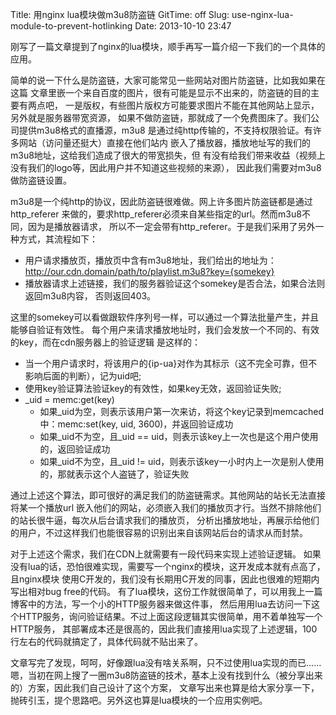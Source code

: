 Title: 用nginx lua模块做m3u8防盗链
GitTime: off
Slug: use-nginx-lua-module-to-prevent-hotlinking
Date: 2013-10-10 23:47

刚写了一篇文章提到了nginx的lua模块，顺手再写一篇介绍一下我们的一个具体的应用。

简单的说一下什么是防盗链，大家可能常见一些网站对图片防盗链，比如我如果在这篇
文章里嵌一个来自百度的图片，很有可能是显示不出来的，防盗链的目的主要有两点吧，
一是版权，有些图片版权方可能要求图片不能在其他网站上显示，另外就是服务器带宽资源，
如果不做防盗链，那就成了一个免费图床了。我们公司提供m3u8格式的直播源，m3u8
是通过纯http传输的，不支持权限验证。有许多网站（访问量还挺大）直接在他们站内
嵌入了播放器，播放地址写的我们的m3u8地址，这给我们造成了很大的带宽损失，但
有没有给我们带来收益（视频上没有我们的logo等，因此用户并不知道这些视频的来源），
因此我们需要对m3u8做防盗链设置。

m3u8是一个纯http的协议，因此防盗链很难做。网上许多图片防盗链都是通过http_referer
来做的，要求http_referer必须来自某些指定的url。然而m3u8不同，因为是播放器请求，
所以不一定会带有http_referer。于是我们采用了另外一种方式，其流程如下：

* 用户请求播放页，播放页中含有m3u8地址，我们给出的地址为：
  http://our.cdn.domain/path/to/playlist.m3u8?key={somekey}
* 播放器请求上述链接，我们的服务器验证这个somekey是否合法，如果合法则返回m3u8内容，
  否则返回403。

这里的somekey可以看做跟软件序列号一样，可以通过一个算法批量产生，并且能够自验证有效性。
每个用户来请求播放地址时，我们会发放一个不同的、有效的key，而在cdn服务器上的验证逻辑
是这样的：

* 当一个用户请求时，将该用户的{ip-ua}对作为其标示（这不完全可靠，但不影响后面的判断），记为uid吧;
* 使用key验证算法验证key的有效性，如果key无效，返回验证失败;
* _uid = memc:get(key)
     - 如果_uid为空，则表示该用户第一次来访，将这个key记录到memcached中：memc:set(key, uid, 3600)，并返回验证成功
     - 如果_uid不为空，且_uid == uid，则表示该key上一次也是这个用户使用的，返回验证成功
     - 如果_uid不为空，且_uid != uid，则表示该key一小时内上一次是别人使用的，那就表示这个人盗链了，验证失败

通过上述这个算法，即可很好的满足我们的防盗链需求。其他网站的站长无法直接将某一个播放url
嵌入他们的网站，必须嵌入我们的播放页才行。当然不排除他们的站长很牛逼，每次从后台请求我们的播放页，
分析出播放地址，再展示给他们的用户，不过这样我们也能很容易的识别出来自该网站后台的请求从而封禁。

对于上述这个需求，我们在CDN上就需要有一段代码来实现上述验证逻辑。
如果没有lua的话，恐怕很难实现，需要写一个nginx的模块，这开发成本就有点高了，且nginx模块
使用C开发的，我们没有长期用C开发的同事，因此也很难的短期内写出相对bug free的代码。
有了lua模块，这份工作就很简单了，可以用我上一篇博客中的方法，写一个小的HTTP服务器来做这件事，
然后用用lua去访问一下这个HTTP服务，询问验证结果。不过上面这段逻辑其实很简单，用不着单独写一个HTTP服务，
其部署成本还是很高的，因此我们直接用lua实现了上述逻辑，100行左右的代码就搞定了，具体代码就不贴出来了。

文章写完了发现，呵呵，好像跟lua没有啥关系啊，只不过使用lua实现的而已……
嗯，当初在网上搜了一圈m3u8防盗链的技术，基本上没有找到什么（被分享出来的）方案，因此我们自己设计了这个方案，
文章写出来也算是给大家分享一下，抛砖引玉，提个思路吧。另外这也算是lua模块的一个应用实例吧。

